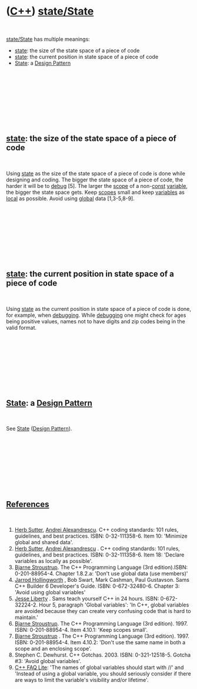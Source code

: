
 

 

 

 

 

([C++](Cpp.md)) [state/State](CppState.md)
============================================

 

[state/State](CppState.md) has multiple meanings:

-   [state](CppState.md): the size of the state space of a piece of
    code
-   [state](CppState.md): the current position in state space of a
    piece of code
-   [State](CppDesignPatternState.md): a [Design
    Pattern](CppDesignPattern.md)

 

 

 

 

 

[state](CppState.md): the size of the state space of a piece of code
---------------------------------------------------------------------

 

Using [state](CppState.md) as the size of the state space of a piece of
code is done while designing and coding. The bigger the state space of a
piece of code, the harder it will be to [debug](CppDebug.md) \[5\]. The
larger the [scope](CppScope.md) of a non-[const](CppConst.md)
[variable](CppVariable.md), the bigger the state space gets. Keep
[scopes](CppScope.md) small and keep [variables](CppVariable.md) as
[local](CppLocal.md) as possible. Avoid using [global](CppGlobal.md)
data \[1,3-5,8-9\].

 

 

 

 

 

[state](CppState.md): the current position in state space of a piece of code
-----------------------------------------------------------------------------

 

Using [state](CppState.md) as the current position in state space of a
piece of code is done, for example, when [debugging](CppDebug.md).
While [debugging](CppDebug.md) one might check for ages being positive
values, names not to have digits and zip codes being in the valid
format.

 

 

 

 

 

[State](CppDesignPatternState.md): a [Design Pattern](CppDesignPattern.md)
----------------------------------------------------------------------------

 

See [State](CppDesignPatternState.md) ([Design
Pattern](CppDesignPattern.md)).

 

 

 

 

 

[References](CppReferences.md)
-------------------------------

 

1.  [Herb Sutter](CppHerbSutter.md), [Andrei
    Alexandrescu](CppAndreiAlexandrescu.md). C++ coding standards: 101
    rules, guidelines, and best practices. ISBN: 0-32-111358-6. Item 10:
    'Minimize global and shared data'.
2.  [Herb Sutter](CppHerbSutter.md), [Andrei
    Alexandrescu](CppAndreiAlexandrescu.md) . C++ coding standards: 101
    rules, guidelines, and best practices. ISBN: 0-32-111358-6. Item 18:
    'Declare variables as locally as possible'.
3.  [Bjarne Stroustrup](CppBjarneStroustrup.md). The C++ Programming
    Language (3rd edition).ISBN: 0-201-88954-4. Chapter 1.8.2.a: 'Don't
    use global data (use members)'
4.  [Jarrod Hollingworth](CppJarrodHollingworth.md) , Bob Swart, Mark
    Cashman, Paul Gustavson. Sams C++ Builder 6 Developer's Guide.
    ISBN: 0-672-32480-6. Chapter 3: 'Avoid using global variables'
5.  [Jesse Liberty](CppJesseLiberty.md) . Sams teach yourself C++ in
    24 hours. ISBN: 0-672-32224-2. Hour 5, paragraph 'Global variables':
    'In C++, global variables are avoided because they can create very
    confusing code that is hard to maintain.'
6.  [Bjarne Stroustrup](CppBjarneStroustrup.md). The C++ Programming
    Language (3rd edition). 1997. ISBN: 0-201-88954-4. Item 4.10.1:
    'Keep scopes small'.
7.  [Bjarne Stroustrup](CppBjarneStroustrup.md) . The C++ Programming
    Language (3rd edition). 1997. ISBN: 0-201-88954-4. Item 4.10.2:
    'Don't use the same name in both a scope and an enclosing scope'.
8.  Stephen C. Dewhurst. C++ Gotchas. 2003. ISBN: 0-321-12518-5. Gotcha
    \#3: 'Avoid global variables'.
9.  [C++ FAQ Lite](http://www.parashift.com/c++-faq/global-vars.html):
    'The names of global variables should start with //' and 'Instead of
    using a global variable, you should seriously consider if there are
    ways to limit the variable's visibility and/or lifetime'.

 

 

 

 

 

 

